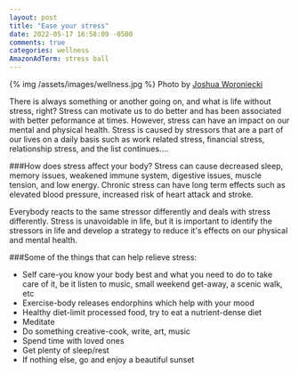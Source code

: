 ```yaml
---
layout: post
title: "Ease your stress"
date: 2022-05-17 16:58:09 -0500
comments: true
categories: wellness
AmazonAdTerm: stress ball
---
```

{% img /assets/images/wellness.jpg %}
Photo by [Joshua Woroniecki](https://unsplash.com/@joshua_j_woroniecki)

There is always something or another going on, and what is life without stress, right? Stress can motivate us to do better and has been associated with better peformance at times.
However, stress can have an impact on our mental and physical health. Stress is caused by stressors that are a part of our lives on a daily basis such as work related stress, financial stress, relationship stress, and the list continues....

###How does stress affect your body?
Stress can cause decreased sleep, memory issues, weakened immune system, digestive issues, muscle tension, and low energy. Chronic stress can have long term effects such as elevated blood pressure, increased risk of heart attack and stroke.


Everybody reacts to the same stressor differently and deals with stress differently. Stress is unavoidable in life, but it is important to identify the stressors in life and develop a strategy to reduce it's effects on our physical and mental health.

###Some of the things that can help relieve stress:
- Self care-you know your body best and what you need to do to take care of it, be it listen to music, small weekend get-away, a scenic walk, etc
- Exercise-body releases endorphins which help with your mood
- Healthy diet-limit processed food, try to eat a nutrient-dense diet
- Meditate
- Do something creative-cook, write, art, music
- Spend time with loved ones
- Get plenty of sleep/rest
- If nothing else, go and enjoy a beautiful sunset
